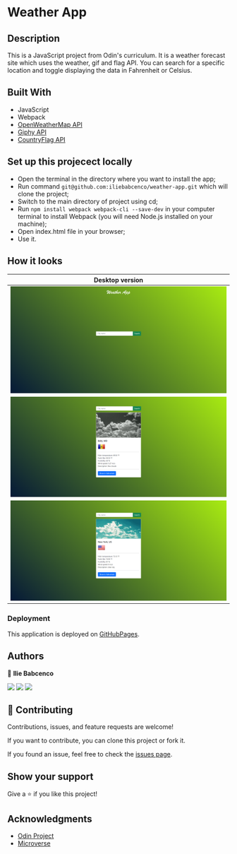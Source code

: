 # Weather App

## Description

This is a JavaScript project from Odin's curriculum. It is  a weather forecast site which uses the weather, gif and flag API. You can search for a specific location and toggle displaying the data in Fahrenheit or Celsius.

## Built With

- JavaScript
- Webpack
- [OpenWeatherMap API](https://openweathermap.org/current)
- [Giphy API](https://developers.giphy.com/docs/sdk/)
- [CountryFlag API](https://www.countryflags.io/)

## Set up this projecect locally

- Open the terminal in the directory where you want to install the app;
- Run command `git@github.com:iliebabcenco/weather-app.git` which will clone the project;
- Switch to the main directory of project using cd;
- Run `npm install webpack webpack-cli --save-dev` in your computer terminal to install Webpack (you will need Node.js installed on your machine);
- Open index.html file in your browser;
- Use it.

## How it looks

| Desktop version                    |
| ---------------------------------- |
| ![](dist/assets/screenshots/1.png) |
| ![](dist/assets/screenshots/2.png) |
| ![](dist/assets/screenshots/3.png) |

### Deployment

This application is deployed on [GitHubPages](https://iliebabcenco.github.io/weather-app/).

## Authors

👤 **Ilie Babcenco**

[![](https://img.shields.io/badge/GitHub-100000?style=for-the-badge&logo=github&logoColor=white)](https://github.com/iliebabcenco) [![](https://img.shields.io/badge/LinkedIn-0077B5?style=for-the-badge&logo=linkedin&logoColor=white)](https://www.linkedin.com/in/ilie-babcenco-72459a1b1/) [![](https://img.shields.io/badge/Twitter-1DA1F2?style=for-the-badge&logo=twitter&logoColor=white)](https://twitter.com/BabcencoIlie)

## 🤝 Contributing

Contributions, issues, and feature requests are welcome!

If you want to contribute, you can clone this project or fork it.

If you found an issue, feel free to check the [issues page](https://github.com/iliebabcenco/my-telegram-bot/issues).

## Show your support

Give a ⭐️ if you like this project!

## Acknowledgments

- [Odin Project](https://www.theodinproject.com/)
- [Microverse](https://www.microverse.org/)
